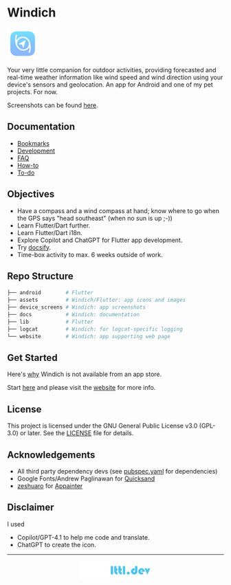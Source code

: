 # Windich

![](assets/icon/icon-small.png)

Your very little companion for outdoor activities, providing forecasted and real-time weather information like wind speed and wind direction using your device's sensors and geolocation. An app for Android and one of my pet projects. For now.

Screenshots can be found [here](device_screens/screenshots/APP.md).

## Documentation

- [Bookmarks](docs/BOOKMARKS.md)
- [Development](docs/DEV.md)
- [FAQ](docs/FAQ.md)
- [How-to](docs/HOWTO.md)
- [To-do](docs/TODO.md)

## Objectives

- Have a compass and a wind compass at hand; know where to go when the GPS says "head southeast" (when no sun is up ;-))
- Learn Flutter/Dart further.
- Learn Flutter/Dart i18n.
- Explore Copilot and ChatGPT for Flutter app development.
- Try [docsify](https://docsify.js.org/).
- Time-box activity to max. 6 weeks outside of work.

## Repo Structure

```bash
├── android        # Flutter
├── assets         # Windich/Flutter: app icons and images
├── device_screens # Windich: app screenshots
├── docs           # Windich: documentation
├── lib            # Flutter
├── logcat         # Windich: for logcat-specific logging
└── website        # Windich: app supporting web page 
```

## Get Started

Here's [why](docs/FAQ.md) Windich is not available from an app store.

Start [here](docs/DEV.md#prerequisites) and please visit the [website](https://windich.lttl.dev) for more info.

## License

This project is licensed under the GNU General Public License v3.0 (GPL-3.0) or later. See the [LICENSE](LICENSE) file for details.

## Acknowledgements

- All third party dependency devs (see [pubspec.yaml](pubspec.yaml) for dependencies) 
- Google Fonts/Andrew Paglinawan for [Quicksand](https://fonts.google.com/specimen/Quicksand)
- [zeshuaro](https://github.com/zeshuaro) for [Appainter](https://appainter.dev/)

## Disclaimer

I used
- Copilot/GPT-4.1 to help me code and translate.
- ChatGPT to create the icon.

---

<p align="center">
    <a href="https://lttl.dev/"><img alt="lttl.dev logo" src="assets/logo/logo.png" width="33%"/></a>
</p>